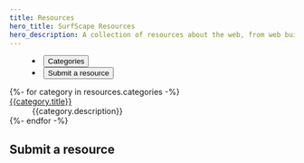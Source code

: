 ```yaml
---
title: Resources
hero_title: SurfScape Resources
hero_description: A collection of resources about the web, from web building & design, to resources on digital minimalism, and privacy.
---
```


<tab-container>
  <menu class="sk-tab-buttons" id="tabButtons">
    <li>
      <button class="sk-tab-button" data-tab="categories" aria-checked="true" id="tab-button">Categories</button>
    </li>
    <li style="margin-left:auto;">
      <button class="sk-tab-button" data-tab="submission" aria-checked="false">Submit a resource</button>
    </li>
  </menu>
  <sk-tab-content-container>
      <div class="sk-tab-content" id="categories" aria-hidden="false">
        <dl>
          {%- for category in resources.categories -%}
          <dt><a href="/resources/{{category.name}}/">{{category.title}}</a></dt>
          <dd>{{category.description}}</dd>
          {%- endfor -%}
        </dl>
      </div>
    <div class="sk-tab-content" id="submission" aria-hidden="true">
      <section class="content">
        <h2 id="submit-a-website">Submit a resource</h2>
       <iframe data-tally-src="https://tally.so/embed/nWobVQ?alignLeft=1&hideTitle=1" loading="lazy" width="100%" height="500" frameborder="0" marginheight="0" marginwidth="0" title="SurfScape Resource Submission"></iframe><script>var d=document,w="https://tally.so/widgets/embed.js",v=function(){"undefined"!=typeof Tally?Tally.loadEmbeds():d.querySelectorAll("iframe[data-tally-src]:not([src])").forEach((function(e){e.src=e.dataset.tallySrc}))};if("undefined"!=typeof Tally)v();else if(d.querySelector('script[src="'+w+'"]')==null){var s=d.createElement("script");s.src=w,s.onload=v,s.onerror=v,d.body.appendChild(s);}</script>
      </section>
    </div>
  </tab-content-container>
</tab-container>

